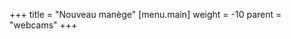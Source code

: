 +++
title = "Nouveau manège"
[menu.main]
weight = -10
parent = "webcams"
+++
<script language="JavaScript" type="text/javascript">
var BaseURL = "https://www.brahier.ch/cam2/";
var DisplayWidth = "352";
var DisplayHeight = "240";
var File = "axis-cgi/mjpg/video.cgi?resolution=352x240";
var output = "";
if ((navigator.appName == "Microsoft Internet Explorer") &&
   (navigator.platform != "MacPPC") && (navigator.platform != "Mac68k"))
{
  output  = '<OBJECT ID="Player" width='
  output += DisplayWidth;
  output += ' height=';
  output += DisplayHeight;
  output += ' CLASSID="CLSID:DE625294-70E6-45ED-B895-CFFA13AEB044" ';
  output += 'CODEBASE="';
  output += BaseURL;
  output += 'activex/AMC.cab#version=4,0,16,0">';
  output += '<PARAM NAME="MediaURL" VALUE="';
  output += BaseURL;
  output += File + '">';
  output += '<param name="MediaType" value="mjpeg-unicast">';
  output += '<param name="ShowStatusBar" value="0">';
  output += '<param name="ShowToolbar" value="0">';
  output += '<param name="AutoStart" value="1">';
  output += '<param name="StretchToFit" value="1">';
  output += '<BR><B>Axis Media Control</B><BR>';
  output += 'The AXIS Media Control, which enables you ';
  output += 'to view live image streams in Microsoft Internet';
  output += ' Explorer, could not be registered on your computer.';
  output += '<BR></OBJECT>';
} else {
  theDate = new Date();
  output  = '<IMG SRC="';
  output += BaseURL;
  output += File;
  output += '&dummy=' + theDate.getTime().toString(10);
  output += '" HEIGHT="';
  output += DisplayHeight;
  output += '" WIDTH="';
  output += DisplayWidth;
  output += '" ALT="Camera Image">';
}
document.write(output);
document.Player.ToolbarConfiguration = "play,+snapshot,+fullscreen"
</script>